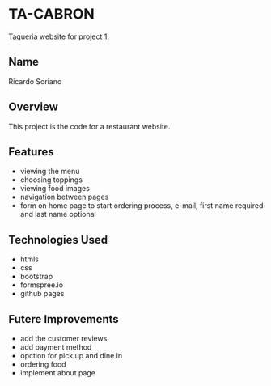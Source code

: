 # TA-CABRON
Taqueria website for project 1.

## Name
Ricardo Soriano

## Overview 
This project is the code for a restaurant website. 

## Features
- viewing the menu
- choosing toppings
- viewing food images
- navigation between pages
- form on home page to start ordering process, e-mail, first name required and last name optional


## Technologies Used
- htmls
- css
- bootstrap
- formspree.io
- github pages

## Futere Improvements 
- add the customer reviews
- add payment method
- opction for pick up and dine in 
- ordering food
- implement about page 
